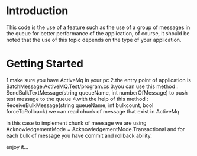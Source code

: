 # Introduction 
This code is the use of a feature such as the use of a group of messages in the queue for better performance of the application, of course, it should be noted that the use of this topic depends on the type of your application.

# Getting Started

 1.make sure you have ActiveMq in your pc
 2.the entry point of application is BatchMessage.ActiveMQ.Test/program.cs 
 3.you can use this method : SendBulkTextMessage(string queueName, int numberOfMessage) to push test message to the queue
 4.with the help of this method : ReceiveBulkMessage(string queueName, int bulkcount, bool forceToRollback) we can read chunk of message that exist in ActiveMq
 
 
  in this case to implement chunk of meesage we are using AcknowledgementMode =  AcknowledgementMode.Transactional 
  and for each bulk of message you have commit and rollback ability.
  
  enjoy it...
